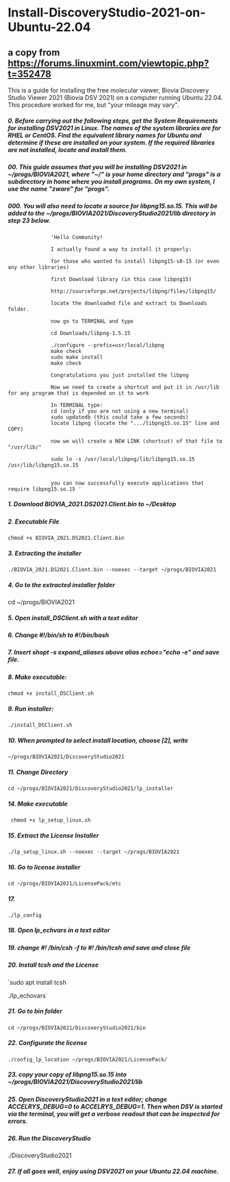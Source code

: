 # Install-DiscoveryStudio-2021-on-Ubuntu-22.04

## a copy from https://forums.linuxmint.com/viewtopic.php?t=352478

This is a guide for installing the free molecular viewer, Biovia Discovery Studio Viewer 2021 (Biovia DSV 2021) on a computer running Ubuntu 22.04. This procedure worked for me, but "your mileage may vary".

##### 0. Before carrying out the following steps, get the System Requirements for installing DSV2021 in Linux. The names of the system libraries are for RHEL or CentOS. Find the equivalent library names for Ubuntu and determine if these are installed on your system. If the required libraries are not installed, locate and install them.

##### 00. This guide assumes that you will be installing DSV2021 in _~/progs/BIOVIA2021_, where "~/" is your home directory and "progs" is a subdirectory in home where you install programs. On my own system, I use the name "zware" for "progs".

##### 000. You will also need to locate a source for libpng15.so.15. This will be added to the _~/progs/BIOVIA2021/DiscoveryStudio2021/lib_ directory in step 23 below.
                  
                  'Hello Community!
                  
                  I actually found a way to install it properly:
                  
                  for those who wanted to install libpng15-s0-15 (or even any other libraries)
                  
                  first Download library (in this case libpng15)
                  
                  http://sourceforge.net/projects/libpng/files/libpng15/
                  
                  locate the downloaded file and extract to Downloads folder.
                  
                  now go to TERMINAL and type
                  
                  cd Downloads/libpng-1.5.15
                  
                  ./configure --prefix=usr/local/libpng
                  make check
                  sudo make install
                  make check
                  
                  Congratulations you just installed the libpng
                  
                  Now we need to create a shortcut and put it in /usr/lib for any program that is depended on it to work
                  
                  In TERMINAL type:
                  cd (only if you are not using a new terminal)
                  sudo updatedb (this could take a few seconds)
                  locate libpng (locate the ".../libpng15.so.15" line and COPY)
                  
                  now we will create a NEW LINK (shortcut) of that file to "/usr/lib/"
                  
                  sudo ln -s /usr/local/libpng/lib/libpng15.so.15 /usr/lib/libpng15.so.15
                  
                  
                  you can now successfully execute applications that require libpng15.so.15 '



##### 1. Download BIOVIA_2021.DS2021.Client.bin to ~/Desktop

##### 2. Executable File

`chmod +x BIOVIA_2021.DS2021.Client.bin`

##### 3. Extracting the installer

`./BIOVIA_2021.DS2021.Client.bin --noexec --target ~/progs/BIOVIA2021`

##### 4. Go to the extracted installer folder

cd ~/progs/BIOVIA2021

##### 5. Open _install_DSClient.sh_ with a text editor

##### 6. Change _#!/bin/sh_ to _#!/bin/bash_

##### 7. Insert _shopt -s expand_aliases_ above _alias echoe="echo -e"_ and save file.

##### 8. Make executable:

`chmod +x install_DSClient.sh`

##### 9. Run installer:

`./install_DSClient.sh`

##### 10. When prompted to select install location, choose [2], write

`~/progs/BIOVIA2021/DiscoveryStudio2021`

##### 11. Change Directory

`cd ~/progs/BIOVIA2021/DiscoveryStudio2021/lp_installer`


##### 14.  Make executable
`
chmod +x lp_setup_linux.sh`

##### 15. Extract the License Installer

`./lp_setup_linux.sh --noexec --target ~/progs/BIOVIA2021`

##### 16. Go to license installer

`cd ~/progs/BIOVIA2021/LicensePack/etc`

##### 17.

`./lp_config
`
##### 18. Open _lp_echvars_ in a text editor

##### 19. change _#! /bin/csh -f_ to _#! /bin/tcsh_ and save and close file

##### 20. Install tcsh and the License

`sudo apt install tcsh

./lp_echovars`

##### 21. Go to bin folder

`cd ~/progs/BIOVIA2021/DiscoveryStudio2021/bin
`
##### 22. Configurate the license

`./config_lp_location ~/progs/BIOVIA2021/LicensePack/`

##### 23. copy your copy of _libpng15.so.15_ into _~/progs/BIOVIA2021/DiscoveryStudio2021/lib_


##### 25. Open _DiscoveryStudio2021_ in a text editor; change _ACCELRYS_DEBUG=0_ to _ACCELRYS_DEBUG=1_. Then when DSV is started via the terminal, you will get a verbose readout that can be inspected for errors.

##### 26. Run the DiscoveryStudio

./DiscoveryStudio2021

##### 27. If all goes well, enjoy using DSV2021 on your Ubuntu 22.04 machine.
